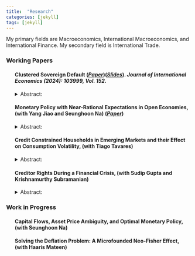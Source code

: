```yaml
---
title:  "Research"
categories: [jekyll]
tags: [jekyll]
---
```


<p>My primary fields are Macroeconomics, International Macroeconomics, and International Finance. My secondary field is  International Trade.
</p>


<h3 id="working-papers">Working Papers</h3>

<ul>
  <h4><b>Clustered Sovereign Default</b>
(<a href="https://s-anurag.github.io/files/ClusteredSovereignDefault_V-JIE_Accept.pdf" target="_blank"><em>Paper</em></a>)(<a href="https://s-anurag.github.io/files/JMP_Slides.pdf" target="_blank"><em>Slides</em></a>). <em>Journal of International Economics (2024): 103999, Vol. 152.</em></h4>
<details><summary>Abstract:</summary><p><font size="2">Clustered sovereign defaults are a recurring phenomenon. In order to understand the nature of shocks and the mechanism through which these shocks lead countries to clustered defaults, the paper starts with a joint estimation of the structural parameters driving the output process of 24 defaulting countries and a process for the world interest rate. The postulated output process includes transitory and permanent global components as well as transitory and permanent country-specific components. The paper then builds a sovereign default model augmented with financial frictions at the firm level. In spite of the fact that the shocks are estimated independently of the model or of default data, once fed into the model, they reproduce the clustered default of 1982, providing a joint validation of the model and the estimated driving forces. The model predicts that it is the global shocks to the transitory component of output that are most important in leading countries to default in clusters. Contrary to what is commonly believed, the Volcker interest-rate hike was not a determinant factor of the 1982 developing country debt crisis.</font></p></details>

</ul>


<ul>
  <h4><b>Monetary Policy with Near-Rational Expectations in Open Economies, (with Yang Jiao and Seunghoon Na)</b>
(<a href="https://s-anurag.github.io/files/JNS_Robust_AEJsubmit.pdf" target="_blank"><em>Paper</em></a>)</h4>
<details><summary>Abstract:</summary><p><font size="2">We investigate robustly optimal monetary policy in an open economy where private agents’ expectations are boundedly rational. The theoretical framework incorporates policymakers’ concerns regarding potentially distorted private expectations into a standard small open economy New Keynesian environment. The model predicts that following a cost-push shock, the optimal monetary policy calls for a slower response of domestic inflation and greater reaction in the initial response of the nominal exchange rate, as the central bank’s concerns about distorted expectations increase. We develop an algorithm to implement Bayesian inference using macroeconomic time series on Canada and Mexico and estimate the degree of distorted expectations from the rational expectations (RE) benchmark. Mexico exhibits a significant deviation from RE, whereas Canada shows a small deviation. The model with distorted expectations substantially outperforms the RE model for Mexico. It successfully predicts the historical path of the monetary policy rate and the high persistence of the inflation rate, demonstrating that robustly optimal monetary policy causes inertia in the inflation rate.</font></p></details>

</ul>





<ul>
  <h4><b>Credit Constrained Households in Emerging Markets and their Effect on Consumption Volatility, (with Tiago Tavares)</b>
<!--(<a href=".{{ site.baseurl }}/files/Paper2.pdf" target="_blank"><em>Draft</em></a>)--></h4>
<details><summary>Abstract:</summary><p><font size="2">In order to explain high consumption volatility and the ratio of consumption to output volatility, the key financial friction that has been considered in the literature is the interest rate shock to the economy. This paper builds a quantitative model by including hand to mouth consumers, which along with interest rate shock acts as the second financial friction. With the data from 18 rich, 25 poor and 32 emerging countries, the paper uses Bayesian estimation method to estimate the parameters of the RBC model with and without hand to mouth consumers for each country and looks at the importance of having hand to mouth consumers in the model. The paper finds that having hand-to-mouth consumers in the model increases the ratio of consumption to output volatility. The paper also finds that, on an average, the contribution of non-stationary shocks towards volatility of TFP is 34% for rich countries, 46% for emerging countries, and 50% for poor countries. The results are in contrast with previous research where some predicted TFP growth is driven primarily by non-stationary productivity shocks while others suggested a negligible role of non-stationary productivity shocks.</font></p></details>

</ul>



<ul>
  <h4><b>Creditor Rights During a Financial Crisis</b>, (with Sudip Gupta and Krishnamurthy Subramanian)</h4>
<!--- (<a href="{{ site.baseurl }}/files/Paper3.pdf" target="_blank"><em>Draft</em></a>) -->
<details><summary>Abstract:</summary><p><font size="2">Optimal debt contracts seek to balance ex-post control rights allocated to creditors against borrowers' need to secure financing ex-ante. Post a financial crisis that is accompanied by a recession, the likelihood of ex-post adverse outcomes increases while ex-ante financing opportunities dry up. What is the effect of this interplay on the control rights assumed by creditors during a financial crisis? We study this question by comparing covenants in bank loans issued before and after the financial crisis of 2008. We find that post the crisis: (i) covenants requiring provision of liquidity and those restricting leverage in the capital structure were more likely; (ii) covenants restricting capital expenditures and those related to borrower performance were less likely; and (iii) using difference-in-difference tests, we find that these differences were disproportionately more pronounced for loans taken for financial restructuring but not for other loans. We argue that post the financial crisis, loan contracts responded primarily to heightened risks of debt-equity conflicts stemming from asset substitution, illiquidity transformation and debt overhang. Finally, these differences in covenants have real effects by affecting the capital expenditures of firms. To our knowledge, ours is the first study to examine the effects of a financial crisis on creditor rights outside bankruptcy. Our study highlights another channel -- creditor rights outside bankruptcy -- through which the real effects of a financial crisis permeate through the economy.</font></p></details>


</ul>



<h3 id="work-in-progress">Work in Progress</h3>

<ul>
  <h4><b>Capital Flows, Asset Price Ambiguity, and Optimal Monetary Policy</b>, (with Seunghoon Na)</h4>
</ul>


<ul>
  <h4><b>Solving the Deflation Problem: A Microfounded Neo-Fisher Effect</b>, (with Haaris Mateen)</h4>
</ul>


<!---  Why some countries load more on global factors. Some graphs to correlate alphas with economic fundamentals -->
<!---  When UIP is violated, it is violated either because euler equation is violated or international risk sharing condition is violated. It is interesting to check which contribute ore to violation of UIP. This can be tested in data by looking at the effect on violations in NKPC and DIS. And then see if it is coming from euler equation or international risk sharing condition -->
<!---  Capital controls -->
